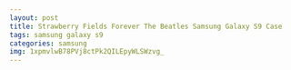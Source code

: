 ```yaml
---
layout: post
title: Strawberry Fields Forever The Beatles Samsung Galaxy S9 Case
tags: samsung galaxy s9
categories: samsung
img: 1xpmvlwB78PVj8ctPk2QILEpyWLSWzvg_
---
```


